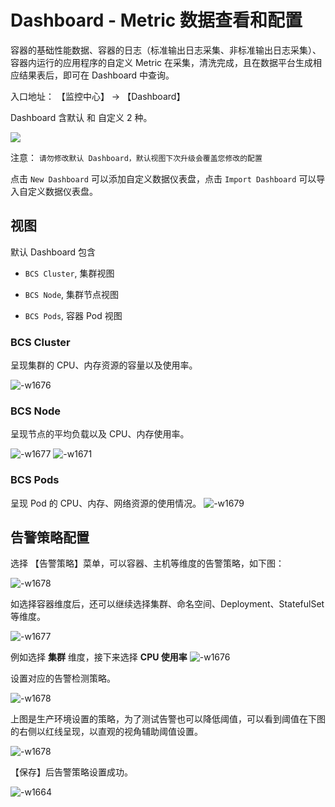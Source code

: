 # Dashboard - Metric 数据查看和配置

容器的基础性能数据、容器的日志（标准输出日志采集、非标准输出日志采集）、容器内运行的应用程序的自定义 Metric 在采集，清洗完成，且在数据平台生成相应结果表后，即可在 Dashboard 中查询。

入口地址： 【监控中心】 -> 【Dashboard】

Dashboard 含默认 和 自定义 2 种。

![](../assets/images/dashboards.png)

注意： `请勿修改默认 Dashboard，默认视图下次升级会覆盖您修改的配置`

点击 `New Dashboard` 可以添加自定义数据仪表盘，点击 `Import Dashboard` 可以导入自定义数据仪表盘。

## 视图

默认 Dashboard 包含

- `BCS Cluster`, 集群视图

- `BCS Node`, 集群节点视图

- `BCS Pods`, 容器 Pod 视图


### BCS Cluster

呈现集群的 CPU、内存资源的容量以及使用率。

![-w1676](media/15683767505889.jpg)



### BCS Node

呈现节点的平均负载以及 CPU、内存使用率。

![-w1677](media/15683768457325.jpg)
![-w1671](media/15683768658574.jpg)


### BCS Pods

呈现 Pod 的 CPU、内存、网络资源的使用情况。
![-w1679](media/15683774087127.jpg)


## 告警策略配置

选择 【告警策略】菜单，可以容器、主机等维度的告警策略，如下图：

![-w1678](media/15684274112803.jpg)

如选择容器维度后，还可以继续选择集群、命名空间、Deployment、StatefulSet 等维度。

![-w1677](media/15684274217177.jpg)

例如选择 **集群** 维度，接下来选择  **CPU 使用率**
![-w1676](media/15684274832175.jpg)

设置对应的告警检测策略。

![-w1678](media/15684275535601.jpg)

上图是生产环境设置的策略，为了测试告警也可以降低阈值，可以看到阈值在下图的右侧以红线呈现，以直观的视角辅助阈值设置。

![-w1678](media/15683775688941.jpg)

【保存】后告警策略设置成功。

![-w1664](media/15684275767970.jpg)
